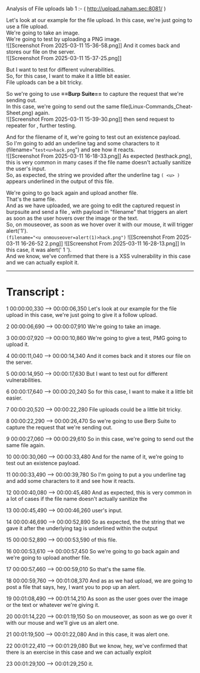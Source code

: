 Analysis of File uploads lab 1 :-  ( http://upload.naham.sec:8081/ )

Let's look at our example for the file upload. In this case, we're just going to use a file upload.  
We're going to take an image.  
We're going to test by uploading a PNG image.  
![[Screenshot From 2025-03-11 15-36-58.png]]
And it comes back and stores our file on the server.  
![[Screenshot From 2025-03-11 15-37-25.png]]

But I want to test for different vulnerabilities.  
So, for this case, I want to make it a little bit easier.  
File uploads can be a bit tricky.  

So we're going to use **==Burp Suite==** to capture the request that we're sending out.  
In this case, we're going to send out the same file(Linux-Commands_Cheat-Sheet.png) again.  
![[Screenshot From 2025-03-11 15-39-30.png]]
then send request to repeater for , further testing.


And for the filename of it, we're going to test out an existence payload.  
So I'm going to add an underline tag and some characters to it (filename="`test<u>hack.png`") and see how it reacts.  
![[Screenshot From 2025-03-11 16-18-33.png]]
As expected (testhack.png), this is very common in many cases if the file name doesn't actually sanitize the user's input.  
So, as expected, the string we provided after the underline tag `( <u> )` appears underlined in the output of this file.  


We're going to go back again and upload another file.  
That's the same file.  
And as we have uploaded, we are going to edit the captured request in burpsuite and send a  file , with payload in "filename" that triggers an alert as soon as the user hovers over the image or the text.  
So, on mouseover, as soon as we hover over it with our mouse, it will trigger alert('1').  
`(filename="<u onmouseover=alert(1)>hack.png")` 
![[Screenshot From 2025-03-11 16-26-52 2.png]]
![[Screenshot From 2025-03-11 16-28-13.png]]
In this case, it was alert(' 1 ').  
And we know, we've confirmed that there is a XSS vulnerability in this case and we can actually exploit it.





---


# Transcript :

1
00:00:00,330 --> 00:00:06,350
Let's look at our example for the file upload in this case, we're just going to give it a follow upload.

2
00:00:06,690 --> 00:00:07,910
We're going to take an image.

3
00:00:07,920 --> 00:00:10,860
We're going to give a test, PMG going to upload it.

4
00:00:11,040 --> 00:00:14,340
And it comes back and it stores our file on the server.

5
00:00:14,950 --> 00:00:17,630
But I want to test out for different vulnerabilities.

6
00:00:17,640 --> 00:00:20,240
So for this case, I want to make it a little bit easier.

7
00:00:20,520 --> 00:00:22,280
File uploads could be a little bit tricky.

8
00:00:22,290 --> 00:00:26,470
So we're going to use Berp Suite to capture the request that we're sending out.

9
00:00:27,060 --> 00:00:29,610
So in this case, we're going to send out the same file again.

10
00:00:30,060 --> 00:00:33,480
And for the name of it, we're going to test out an existence payload.

11
00:00:33,490 --> 00:00:39,780
So I'm going to put a you underline tag and add some characters to it and see how it reacts.

12
00:00:40,080 --> 00:00:45,480
And as expected, this is very common in a lot of cases if the file name doesn't actually sanitize the

13
00:00:45,490 --> 00:00:46,260
user's input.

14
00:00:46,690 --> 00:00:52,890
So as expected, the the string that we gave it after the underlying tag is underlined within the output

15
00:00:52,890 --> 00:00:53,590
of this file.

16
00:00:53,610 --> 00:00:57,450
So we're going to go back again and we're going to upload another file.

17
00:00:57,460 --> 00:00:59,010
So that's the same file.

18
00:00:59,760 --> 00:01:08,370
And as as we had upload, we are going to post a file that says, hey, I want you to pop up an alert.

19
00:01:08,490 --> 00:01:14,210
As soon as the user goes over the image or the text or whatever we're giving it.

20
00:01:14,220 --> 00:01:19,150
So on mouseover, as soon as we go over it with our mouse and we'll give us an alert one.

21
00:01:19,500 --> 00:01:22,080
And in this case, it was alert one.

22
00:01:22,410 --> 00:01:29,080
But we know, hey, we've confirmed that there is an exercise in this case and we can actually exploit

23
00:01:29,100 --> 00:01:29,250
it.